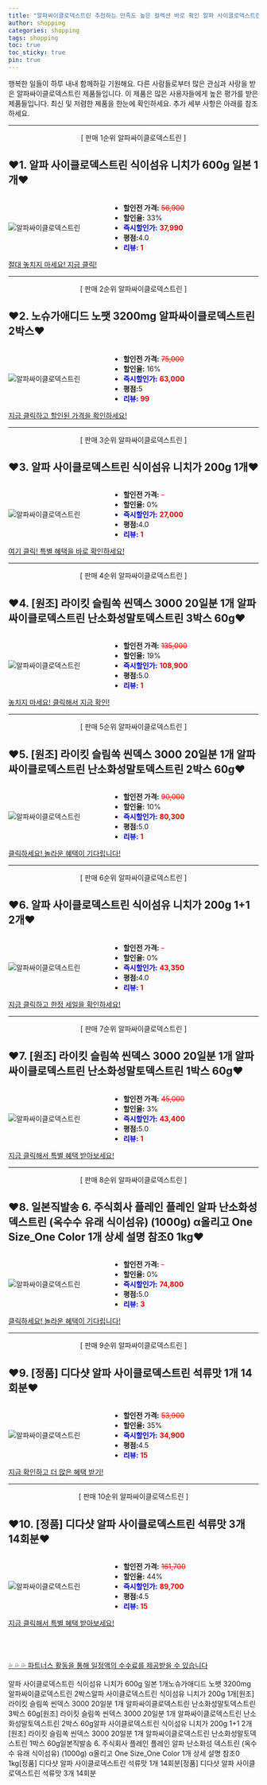 ```yaml
---
title: "알파싸이클로덱스트린 추천하는 만족도 높은 컬렉션 바로 확인 알파 사이클로덱스트린 식이섬유 니치가 600g"
author: shopping
categories: shopping
tags: shopping
toc: true
toc_sticky: true
pin: true
---
```

행복한 일들이 하루 내내 함께하길 기원해요. 다른 사람들로부터 많은 관심과 사랑을 받은 알파싸이클로덱스트린 제품들입니다. 이 제품은 많은 사용자들에게 높은 평가를 받은 제품들입니다. 최신 및 저렴한 제품을 한눈에 확인하세요. 추가 세부 사항은 아래를 참조하세요.

---
<p class="toplist" style="margin: 0 auto; display: block; width: fit-content;">[ 판매 1순위 알파싸이클로덱스트린 ]</p>

<h2><strong>❤️1. 알파 사이클로덱스트린 식이섬유 니치가 600g 일본 1개❤️</strong></h2>

<div style="display: flex; align-items: center;">
    <div style="flex: 0.4;">
        <img src="https://thumbnail9.coupangcdn.com/thumbnails/remote/230x230ex/image/vendor_inventory/2be3/3ca97de998275840b9bae71b6e002ecb62140a5f15a5d83d2a8ea17212eb.jpg" alt="알파싸이클로덱스트린" style="max-width: 100%;">
    </div>
    <div style="flex: 0.6; margin-left: 10px;">
        <ul>
            <li><strong>할인전 가격:</strong> <del style="color: red;">56,900</del></li>
            <li><strong>할인율:</strong> 33%</li>
            <li><span style='color:blue'><strong>즉시할인가:</strong></span> <span style='color:red'><strong>37,990</strong></span></li>
            <li><strong>평점:</strong>4.0</li>
            <li><span style='color:blue'><strong>리뷰:</strong></span> <span style='color:red'><strong>1</strong></span></li>
        </ul>
    </div>
</div>
<div class="center">
    <a href="https://selin100587.github.io?lptag=AF9450613&subid=githubio&pageKey=5358381386&traceid=V0-153&itemId=7900607063&vendorItemId=90241463771" class="myButton">
        절대 놓치지 마세요! 지금 클릭!
    </a>
</div>


---
<p class="toplist" style="margin: 0 auto; display: block; width: fit-content;">[ 판매 2순위 알파싸이클로덱스트린 ]</p>

<h2><strong>❤️2. 노슈가애디드 노팻 3200mg 알파싸이클로덱스트린 2박스❤️</strong></h2>

<div style="display: flex; align-items: center;">
    <div style="flex: 0.4;">
        <img src="https://thumbnail6.coupangcdn.com/thumbnails/remote/230x230ex/image/vendor_inventory/bbd4/413507e1e360e1420674f88d39d7e14137aedd7f163f641c5731ab0c84a3.png" alt="알파싸이클로덱스트린" style="max-width: 100%;">
    </div>
    <div style="flex: 0.6; margin-left: 10px;">
        <ul>
            <li><strong>할인전 가격:</strong> <del style="color: red;">75,000</del></li>
            <li><strong>할인율:</strong> 16%</li>
            <li><span style='color:blue'><strong>즉시할인가:</strong></span> <span style='color:red'><strong>63,000</strong></span></li>
            <li><strong>평점:</strong>5</li>
            <li><span style='color:blue'><strong>리뷰:</strong></span> <span style='color:red'><strong>99</strong></span></li>
        </ul>
    </div>
</div>
<div class="center">
    <a href="https://selin100587.github.io?lptag=AF9450613&subid=githubio&pageKey=8247885111&traceid=V0-153&itemId=23741202988&vendorItemId=90765806493" class="myButton">
        지금 클릭하고 할인된 가격을 확인하세요!
    </a>
</div>


---
<p class="toplist" style="margin: 0 auto; display: block; width: fit-content;">[ 판매 3순위 알파싸이클로덱스트린 ]</p>

<h2><strong>❤️3. 알파 사이클로덱스트린 식이섬유 니치가 200g 1개❤️</strong></h2>

<div style="display: flex; align-items: center;">
    <div style="flex: 0.4;">
        <img src="https://thumbnail6.coupangcdn.com/thumbnails/remote/230x230ex/image/vendor_inventory/f36f/ee4e727d30570ea80f0e81b9dd099a0cd98e116ce81604c90a1ae50ce4f6.jpg" alt="알파싸이클로덱스트린" style="max-width: 100%;">
    </div>
    <div style="flex: 0.6; margin-left: 10px;">
        <ul>
            <li><strong>할인전 가격:</strong> <del style="color: red;">-</del></li>
            <li><strong>할인율:</strong> 0%</li>
            <li><span style='color:blue'><strong>즉시할인가:</strong></span> <span style='color:red'><strong>27,000</strong></span></li>
            <li><strong>평점:</strong>4.0</li>
            <li><span style='color:blue'><strong>리뷰:</strong></span> <span style='color:red'><strong>1</strong></span></li>
        </ul>
    </div>
</div>
<div class="center">
    <a href="https://selin100587.github.io?lptag=AF9450613&subid=githubio&pageKey=5358381386&traceid=V0-153&itemId=23272054113&vendorItemId=90397675969" class="myButton">
        여기 클릭! 특별 혜택을 바로 확인하세요!
    </a>
</div>


---
<p class="toplist" style="margin: 0 auto; display: block; width: fit-content;">[ 판매 4순위 알파싸이클로덱스트린 ]</p>

<h2><strong>❤️4. [원조] 라이킷 슬림쏙 씬덱스 3000 20일분 1개 알파싸이클로덱스트린 난소화성말토덱스트린 3박스 60g❤️</strong></h2>

<div style="display: flex; align-items: center;">
    <div style="flex: 0.4;">
        <img src="https://thumbnail9.coupangcdn.com/thumbnails/remote/230x230ex/image/vendor_inventory/f85d/b0675ee614179e9465537598ae3ed1a9f6781a8efc730d8afebfab08a501.png" alt="알파싸이클로덱스트린" style="max-width: 100%;">
    </div>
    <div style="flex: 0.6; margin-left: 10px;">
        <ul>
            <li><strong>할인전 가격:</strong> <del style="color: red;">135,000</del></li>
            <li><strong>할인율:</strong> 19%</li>
            <li><span style='color:blue'><strong>즉시할인가:</strong></span> <span style='color:red'><strong>108,900</strong></span></li>
            <li><strong>평점:</strong>5.0</li>
            <li><span style='color:blue'><strong>리뷰:</strong></span> <span style='color:red'><strong>1</strong></span></li>
        </ul>
    </div>
</div>
<div class="center">
    <a href="https://selin100587.github.io?lptag=AF9450613&subid=githubio&pageKey=8202111633&traceid=V0-153&itemId=23516109713&vendorItemId=90542497876" class="myButton">
        놓치지 마세요! 클릭해서 지금 확인!
    </a>
</div>


---
<p class="toplist" style="margin: 0 auto; display: block; width: fit-content;">[ 판매 5순위 알파싸이클로덱스트린 ]</p>

<h2><strong>❤️5. [원조] 라이킷 슬림쏙 씬덱스 3000 20일분 1개 알파싸이클로덱스트린 난소화성말토덱스트린 2박스 60g❤️</strong></h2>

<div style="display: flex; align-items: center;">
    <div style="flex: 0.4;">
        <img src="https://thumbnail9.coupangcdn.com/thumbnails/remote/230x230ex/image/vendor_inventory/f85d/b0675ee614179e9465537598ae3ed1a9f6781a8efc730d8afebfab08a501.png" alt="알파싸이클로덱스트린" style="max-width: 100%;">
    </div>
    <div style="flex: 0.6; margin-left: 10px;">
        <ul>
            <li><strong>할인전 가격:</strong> <del style="color: red;">90,000</del></li>
            <li><strong>할인율:</strong> 10%</li>
            <li><span style='color:blue'><strong>즉시할인가:</strong></span> <span style='color:red'><strong>80,300</strong></span></li>
            <li><strong>평점:</strong>5.0</li>
            <li><span style='color:blue'><strong>리뷰:</strong></span> <span style='color:red'><strong>1</strong></span></li>
        </ul>
    </div>
</div>
<div class="center">
    <a href="https://selin100587.github.io?lptag=AF9450613&subid=githubio&pageKey=8202111633&traceid=V0-153&itemId=23516109712&vendorItemId=90542497863" class="myButton">
        클릭하세요! 놀라운 혜택이 기다립니다!
    </a>
</div>


---
<p class="toplist" style="margin: 0 auto; display: block; width: fit-content;">[ 판매 6순위 알파싸이클로덱스트린 ]</p>

<h2><strong>❤️6. 알파 사이클로덱스트린 식이섬유 니치가 200g 1+1 2개❤️</strong></h2>

<div style="display: flex; align-items: center;">
    <div style="flex: 0.4;">
        <img src="https://thumbnail6.coupangcdn.com/thumbnails/remote/230x230ex/image/vendor_inventory/d226/1da5b3e71b87fb51a910796969e911866cd3ac92a46cc4b9b1c8226b1e4c.jpg" alt="알파싸이클로덱스트린" style="max-width: 100%;">
    </div>
    <div style="flex: 0.6; margin-left: 10px;">
        <ul>
            <li><strong>할인전 가격:</strong> <del style="color: red;">-</del></li>
            <li><strong>할인율:</strong> 0%</li>
            <li><span style='color:blue'><strong>즉시할인가:</strong></span> <span style='color:red'><strong>43,350</strong></span></li>
            <li><strong>평점:</strong>4.0</li>
            <li><span style='color:blue'><strong>리뷰:</strong></span> <span style='color:red'><strong>1</strong></span></li>
        </ul>
    </div>
</div>
<div class="center">
    <a href="https://selin100587.github.io?lptag=AF9450613&subid=githubio&pageKey=5358381386&traceid=V0-153&itemId=23272054662&vendorItemId=90304371833" class="myButton">
        지금 클릭하고 한정 세일을 확인하세요!
    </a>
</div>


---
<p class="toplist" style="margin: 0 auto; display: block; width: fit-content;">[ 판매 7순위 알파싸이클로덱스트린 ]</p>

<h2><strong>❤️7. [원조] 라이킷 슬림쏙 씬덱스 3000 20일분 1개 알파싸이클로덱스트린 난소화성말토덱스트린 1박스 60g❤️</strong></h2>

<div style="display: flex; align-items: center;">
    <div style="flex: 0.4;">
        <img src="https://thumbnail9.coupangcdn.com/thumbnails/remote/230x230ex/image/vendor_inventory/f85d/b0675ee614179e9465537598ae3ed1a9f6781a8efc730d8afebfab08a501.png" alt="알파싸이클로덱스트린" style="max-width: 100%;">
    </div>
    <div style="flex: 0.6; margin-left: 10px;">
        <ul>
            <li><strong>할인전 가격:</strong> <del style="color: red;">45,000</del></li>
            <li><strong>할인율:</strong> 3%</li>
            <li><span style='color:blue'><strong>즉시할인가:</strong></span> <span style='color:red'><strong>43,400</strong></span></li>
            <li><strong>평점:</strong>5.0</li>
            <li><span style='color:blue'><strong>리뷰:</strong></span> <span style='color:red'><strong>1</strong></span></li>
        </ul>
    </div>
</div>
<div class="center">
    <a href="https://selin100587.github.io?lptag=AF9450613&subid=githubio&pageKey=8202111633&traceid=V0-153&itemId=23516109711&vendorItemId=90542497852" class="myButton">
        지금 클릭해서 특별 혜택 받아보세요!
    </a>
</div>


---
<p class="toplist" style="margin: 0 auto; display: block; width: fit-content;">[ 판매 8순위 알파싸이클로덱스트린 ]</p>

<h2><strong>❤️8. 일본직발송 6. 주식회사 플레인 플레인 알파 난소화성 덱스트린 (옥수수 유래 식이섬유) (1000g) α올리고 One Size_One Color 1개 상세 설명 참조0 1kg❤️</strong></h2>

<div style="display: flex; align-items: center;">
    <div style="flex: 0.4;">
        <img src="https://thumbnail9.coupangcdn.com/thumbnails/remote/230x230ex/image/vendor_inventory/8c30/df7ec3cdd95894d073ac457d3530ea5a6b2d789a29846890ffd010034e72.jpg" alt="알파싸이클로덱스트린" style="max-width: 100%;">
    </div>
    <div style="flex: 0.6; margin-left: 10px;">
        <ul>
            <li><strong>할인전 가격:</strong> <del style="color: red;">-</del></li>
            <li><strong>할인율:</strong> 0%</li>
            <li><span style='color:blue'><strong>즉시할인가:</strong></span> <span style='color:red'><strong>74,800</strong></span></li>
            <li><strong>평점:</strong>5.0</li>
            <li><span style='color:blue'><strong>리뷰:</strong></span> <span style='color:red'><strong>3</strong></span></li>
        </ul>
    </div>
</div>
<div class="center">
    <a href="https://selin100587.github.io?lptag=AF9450613&subid=githubio&pageKey=5937586218&traceid=V0-153&itemId=10570734693&vendorItemId=77852076755" class="myButton">
        클릭하세요! 놀라운 혜택이 기다립니다!
    </a>
</div>


---
<p class="toplist" style="margin: 0 auto; display: block; width: fit-content;">[ 판매 9순위 알파싸이클로덱스트린 ]</p>

<h2><strong>❤️9. [정품] 디다샷 알파 사이클로덱스트린 석류맛 1개 14회분❤️</strong></h2>

<div style="display: flex; align-items: center;">
    <div style="flex: 0.4;">
        <img src="https://thumbnail10.coupangcdn.com/thumbnails/remote/230x230ex/image/vendor_inventory/f0d8/965352e60603ffe2acf7bfc06e1c6b908474095107094e72e2f9d34cf52c.jpg" alt="알파싸이클로덱스트린" style="max-width: 100%;">
    </div>
    <div style="flex: 0.6; margin-left: 10px;">
        <ul>
            <li><strong>할인전 가격:</strong> <del style="color: red;">53,900</del></li>
            <li><strong>할인율:</strong> 35%</li>
            <li><span style='color:blue'><strong>즉시할인가:</strong></span> <span style='color:red'><strong>34,900</strong></span></li>
            <li><strong>평점:</strong>4.5</li>
            <li><span style='color:blue'><strong>리뷰:</strong></span> <span style='color:red'><strong>15</strong></span></li>
        </ul>
    </div>
</div>
<div class="center">
    <a href="https://selin100587.github.io?lptag=AF9450613&subid=githubio&pageKey=8156944506&traceid=V0-153&itemId=23240691467&vendorItemId=90273121432" class="myButton">
        지금 확인하고 더 많은 혜택 받기!
    </a>
</div>


---
<p class="toplist" style="margin: 0 auto; display: block; width: fit-content;">[ 판매 10순위 알파싸이클로덱스트린 ]</p>

<h2><strong>❤️10. [정품] 디다샷 알파 사이클로덱스트린 석류맛 3개 14회분❤️</strong></h2>

<div style="display: flex; align-items: center;">
    <div style="flex: 0.4;">
        <img src="https://thumbnail8.coupangcdn.com/thumbnails/remote/230x230ex/image/vendor_inventory/6609/c454f6b55b241048843a3e7e2540a1fded548f3f83ba6fe5fd4a4b7069bf.jpg" alt="알파싸이클로덱스트린" style="max-width: 100%;">
    </div>
    <div style="flex: 0.6; margin-left: 10px;">
        <ul>
            <li><strong>할인전 가격:</strong> <del style="color: red;">161,700</del></li>
            <li><strong>할인율:</strong> 44%</li>
            <li><span style='color:blue'><strong>즉시할인가:</strong></span> <span style='color:red'><strong>89,700</strong></span></li>
            <li><strong>평점:</strong>4.5</li>
            <li><span style='color:blue'><strong>리뷰:</strong></span> <span style='color:red'><strong>15</strong></span></li>
        </ul>
    </div>
</div>
<div class="center">
    <a href="https://selin100587.github.io?lptag=AF9450613&subid=githubio&pageKey=8156944506&traceid=V0-153&itemId=23240691462&vendorItemId=90273121420" class="myButton">
        지금 클릭해서 특별 혜택 받아보세요!
    </a>
</div>

<br><br><br>[💦 💦 💦 파트너스 활동을 통해 일정액의 수수료를 제공받을 수 있습니다](https://link.coupang.com/a/bcpT2c)<br><br>알파 사이클로덱스트린 식이섬유 니치가 600g 일본 1개노슈가애디드 노팻 3200mg 알파싸이클로덱스트린 2박스알파 사이클로덱스트린 식이섬유 니치가 200g 1개[원조] 라이킷 슬림쏙 씬덱스 3000 20일분 1개 알파싸이클로덱스트린 난소화성말토덱스트린 3박스 60g[원조] 라이킷 슬림쏙 씬덱스 3000 20일분 1개 알파싸이클로덱스트린 난소화성말토덱스트린 2박스 60g알파 사이클로덱스트린 식이섬유 니치가 200g 1+1 2개[원조] 라이킷 슬림쏙 씬덱스 3000 20일분 1개 알파싸이클로덱스트린 난소화성말토덱스트린 1박스 60g일본직발송 6. 주식회사 플레인 플레인 알파 난소화성 덱스트린 (옥수수 유래 식이섬유) (1000g) α올리고 One Size_One Color 1개 상세 설명 참조0 1kg[정품] 디다샷 알파 사이클로덱스트린 석류맛 1개 14회분[정품] 디다샷 알파 사이클로덱스트린 석류맛 3개 14회분